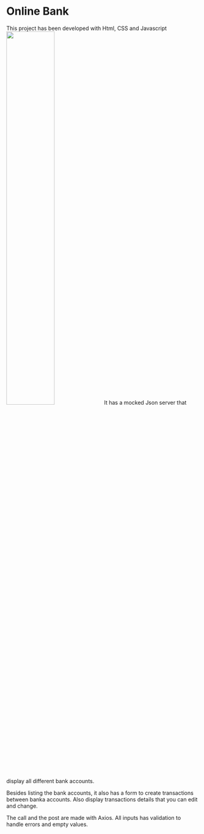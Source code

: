 # Online Bank

This project has been developed with Html, CSS and Javascript
<img src="images/login-page" width="50%">
It has a mocked Json server that display all different bank accounts.

Besides listing the bank accounts, it also has a form to create transactions between banka accounts.
Also display transactions details that you can edit and change.

The call and the post are made with Axios.
All inputs has validation to handle errors and empty values.
